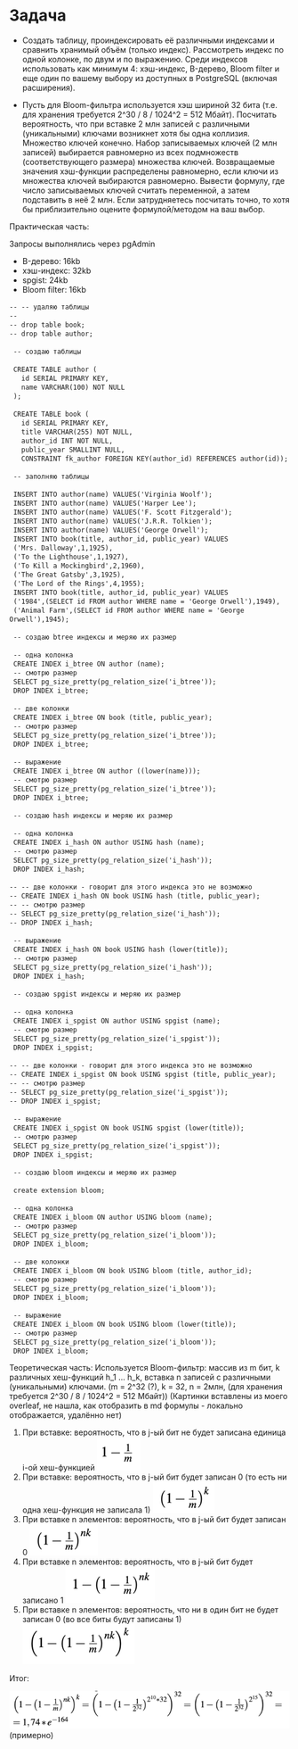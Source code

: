 # Задача

- Создать таблицу, проиндексировать её различными индексами и сравнить хранимый объём (только индекс). Рассмотреть индекс по одной колонке, по двум и по выражению. Среди индексов использовать как минимум 4: хэш-индекс, B-дерево, Bloom filter и еще один по вашему выбору из доступных в PostgreSQL (включая расширения).

- Пусть для Bloom-фильтра используется хэш шириной 32 бита (т.е. для хранения требуется 2^30 / 8 / 1024^2 = 512 Мбайт). Посчитать вероятность, что при вставке 2 млн записей с различными (уникальными) ключами возникнет хотя бы одна коллизия. Множество ключей конечно. Набор записываемых ключей (2 млн записей) выбирается равномерно из всех подмножеств (соответствующего размера) множества ключей. Возвращаемые значения хэш-функции распределены равномерно, если ключи из множества ключей выбираются равномерно. Вывести формулу, где число записываемых ключей считать переменной, а затем подставить в неё 2 млн. Если затрудняетесь посчитать точно, то хотя бы приблизительно оцените формулой/методом на ваш выбор.

Практическая часть:

Запросы выполнялись через pgAdmin

- B-дерево: 16kb
- хэш-индекс: 32kb
- spgist: 24kb
- Bloom filter: 16kb

```roomsql
-- -- удаляю таблицы
--
-- drop table book;
-- drop table author;

 -- создаю таблицы

 CREATE TABLE author (
   id SERIAL PRIMARY KEY,
   name VARCHAR(100) NOT NULL
 );

 CREATE TABLE book (
   id SERIAL PRIMARY KEY,
   title VARCHAR(255) NOT NULL,
   author_id INT NOT NULL,
   public_year SMALLINT NULL,
   CONSTRAINT fk_author FOREIGN KEY(author_id) REFERENCES author(id));

 -- заполняю таблицы

 INSERT INTO author(name) VALUES('Virginia Woolf');
 INSERT INTO author(name) VALUES('Harper Lee');
 INSERT INTO author(name) VALUES('F. Scott Fitzgerald');
 INSERT INTO author(name) VALUES('J.R.R. Tolkien');
 INSERT INTO author(name) VALUES('George Orwell');
 INSERT INTO book(title, author_id, public_year) VALUES
 ('Mrs. Dalloway',1,1925),
 ('To the Lighthouse',1,1927),
 ('To Kill a Mockingbird',2,1960),
 ('The Great Gatsby',3,1925),
 ('The Lord of the Rings',4,1955);
 INSERT INTO book(title, author_id, public_year) VALUES
 ('1984',(SELECT id FROM author WHERE name = 'George Orwell'),1949),
 ('Animal Farm',(SELECT id FROM author WHERE name = 'George Orwell'),1945);

 -- создаю btree индексы и меряю их размер

 -- одна колонка
 CREATE INDEX i_btree ON author (name);
 -- смотрю размер
 SELECT pg_size_pretty(pg_relation_size('i_btree'));
 DROP INDEX i_btree;

 -- две колонки
 CREATE INDEX i_btree ON book (title, public_year);
 -- смотрю размер
 SELECT pg_size_pretty(pg_relation_size('i_btree'));
 DROP INDEX i_btree;

 -- выражение
 CREATE INDEX i_btree ON author ((lower(name)));
 -- смотрю размер
 SELECT pg_size_pretty(pg_relation_size('i_btree'));
 DROP INDEX i_btree;

 -- создаю hash индексы и меряю их размер

 -- одна колонка
 CREATE INDEX i_hash ON author USING hash (name);
 -- смотрю размер
 SELECT pg_size_pretty(pg_relation_size('i_hash'));
 DROP INDEX i_hash;

-- -- две колонки - говорит для этого индекса это не возможно
-- CREATE INDEX i_hash ON book USING hash (title, public_year);
-- -- смотрю размер
-- SELECT pg_size_pretty(pg_relation_size('i_hash'));
-- DROP INDEX i_hash;

 -- выражение
 CREATE INDEX i_hash ON book USING hash (lower(title));
 -- смотрю размер
 SELECT pg_size_pretty(pg_relation_size('i_hash'));
 DROP INDEX i_hash;

 -- создаю spgist индексы и меряю их размер

 -- одна колонка
 CREATE INDEX i_spgist ON author USING spgist (name);
 -- смотрю размер
 SELECT pg_size_pretty(pg_relation_size('i_spgist'));
 DROP INDEX i_spgist;

-- -- две колонки - говорит для этого индекса это не возможно
-- CREATE INDEX i_spgist ON book USING spgist (title, public_year);
-- -- смотрю размер
-- SELECT pg_size_pretty(pg_relation_size('i_spgist'));
-- DROP INDEX i_spgist;

 -- выражение
 CREATE INDEX i_spgist ON book USING spgist (lower(title));
 -- смотрю размер
 SELECT pg_size_pretty(pg_relation_size('i_spgist'));
 DROP INDEX i_spgist;

 -- создаю bloom индексы и меряю их размер

 create extension bloom;

 -- одна колонка
 CREATE INDEX i_bloom ON author USING bloom (name);
 -- смотрю размер
 SELECT pg_size_pretty(pg_relation_size('i_bloom'));
 DROP INDEX i_bloom;

 -- две колонки
 CREATE INDEX i_bloom ON book USING bloom (title, author_id);
 -- смотрю размер
 SELECT pg_size_pretty(pg_relation_size('i_bloom'));
 DROP INDEX i_bloom;

 -- выражение
 CREATE INDEX i_bloom ON book USING bloom (lower(title));
 -- смотрю размер
 SELECT pg_size_pretty(pg_relation_size('i_bloom'));
 DROP INDEX i_bloom;

```

Теоретическая часть:
Используется Bloom-фильтр: массив из m бит, k различных хеш-функций h_1 ... h_k, вставка n записей с различными (уникальными) ключами.
(m = 2^32 (?), k = 32, n = 2млн, (для хранения требуется 2^30 / 8 / 1024^2 = 512 Мбайт))
(Картинки вставлены из моего overleaf, не нашла, как отобразить в md формулы - локально отображается, удалённо нет)

1. При вставке: вероятность, что в j-ый бит не будет записана единица i-ой хеш-функцией  
   <!--
   <img src="https://latex.codecogs.com/svg.latex?\Large&space;1 - \frac{1}{m}" title="\Large 1 - \frac{1}{m}" />
   -->
   ![img_1.png](img/img_1.png)
2. При вставке: вероятность, что в j-ый бит будет записан 0 (то есть ни одна хеш-функция не записала 1)  
   <!--
   <img src="https://latex.codecogs.com/svg.latex?\Large&space;\left(1 - \frac{1}{m} \right)^{k}" title="\Large \left(1 - \frac{1}{m} \right)^{k}" />
   -->
   ![img_2.png](img/img_2.png)
3. При вставке n элементов: вероятность, что в j-ый бит будет записан 0  
   <!--
   <img src="https://latex.codecogs.com/svg.latex?\Large&space;\left(1 - \frac{1}{m} \right)^{nk}" title="\Large \left(1 - \frac{1}{m} \right)^{nk}" />
   -->
   ![img_3.png](img/img_3.png)
4. При вставке n элементов: вероятность, что в j-ый бит будет записано 1  
   <!--
   <img src="https://latex.codecogs.com/svg.latex?\Large&space;1 - \left(1 - \frac{1}{m} \right)^{nk}" title="\Large 1 - \left(1 - \frac{1}{m} \right)^{nk}" />
   -->
   ![img_4.png](img/img_4.png)
5. При вставке n элементов: вероятность, что ни в один бит не будет записан 0 (во все биты будут записаны 1)  
   <!--
   <img src="https://latex.codecogs.com/svg.latex?\Large&space;\left(1 - \left(1 - \frac{1}{m} \right)^{nk}\right)^k" title="\Large \left(1 - \left(1 - \frac{1}{m} \right)^{nk}\right)^k" />
   -->
   ![img_5.png](img/img_5.png)

Итог:
<!--
<img src="https://latex.codecogs.com/svg.latex?\Large&space;\left(1 - \left(1 - \frac{1}{m} \right)^{nk}\right)^k = \left(1 - \left(1 - \frac{1}{2^{32}} \right)^{2^{10}*32}\right)^{32} = \left(1 - \left(1 - \frac{1}{2^{32}} \right)^{2^{15}}\right)^{32} = 1,74*e^{-164}" title="\Large \left(1 - \left(1 - \frac{1}{m} \right)^{nk}\right)^k" />
-->
![img.png](img/img.png)
(примерно)